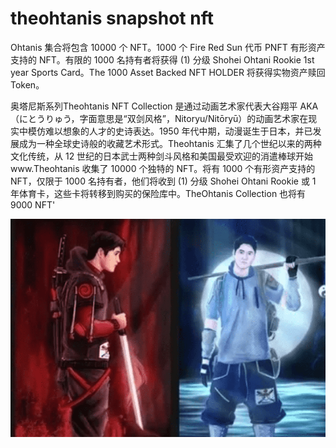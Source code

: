 # theohtanis snapshot nft

Ohtanis 集合将包含 10000 个 NFT。1000 个 Fire Red Sun 代币 PNFT 有形资产支持的 NFT。有限的 1000 名持有者将获得 (1) 分级 Shohei Ohtani Rookie 1st year Sports Card。The 1000 Asset Backed NFT HOLDER 将获得实物资产赎回 Token。

奥塔尼斯系列Theohtanis NFT Collection 是通过动画艺术家代表大谷翔平 AKA（にとうりゅう，字面意思是“双剑风格”，Nitoryu/Nitōryū）的动画艺术家在现实中模仿难以想象的人才的史诗表达。1950 年代中期，动漫诞生于日本，并已发展成为一种全球史诗般的收藏艺术形式。Theohtanis 汇集了几个世纪以来的两种文化传统，从 12 世纪的日本武士两种剑斗风格和美国最受欢迎的消遣棒球开始www.Theohtanis 收集了 10000 个独特的 NFT。将有 1000 个有形资产支持的 NFT，仅限于 1000 名持有者，他们将收到 (1) 分级 Shohei Ohtani Rookie 或 1 年体育卡，这些卡将转移到购买的保险库中。TheOhtanis Collection 也将有 9000 NFT'

![nft](01.png)
